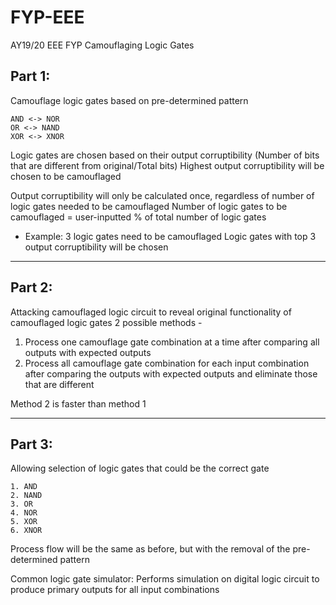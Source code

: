 # FYP-EEE
AY19/20 EEE FYP Camouflaging Logic Gates

## Part 1:
Camouflage logic gates based on pre-determined pattern

```
AND <-> NOR
OR <-> NAND
XOR <-> XNOR
```

Logic gates are chosen based on their output corruptibility (Number of bits that are different from original/Total bits)
Highest output corruptibility will be chosen to be camouflaged

Output corruptibility will only be calculated once, regardless of number of logic gates needed to be camouflaged
Number of logic gates to be camouflaged = user-inputted % of total number of logic gates

- Example: 3 logic gates need to be camouflaged
  Logic gates with top 3 output corruptibility will be chosen

---------------------------------------------------------------------------------------------------------------------------------

## Part 2:
Attacking camouflaged logic circuit to reveal original functionality of camouflaged logic gates
2 possible methods -
  1. Process one camouflage gate combination at a time after comparing all outputs with expected outputs
  2. Process all camouflage gate combination for each input combination after comparing the outputs with expected outputs and eliminate those that are different
 
Method 2 is faster than method 1

---------------------------------------------------------------------------------------------------------------------------------

## Part 3:
Allowing selection of logic gates that could be the correct gate

```
1. AND
2. NAND
3. OR
4. NOR
5. XOR
6. XNOR
```

Process flow will be the same as before, but with the removal of the pre-determined pattern


Common logic gate simulator:
Performs simulation on digital logic circuit to produce primary outputs for all input combinations
